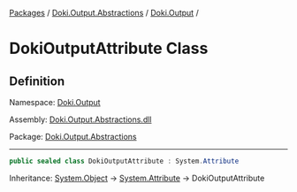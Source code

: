 [Packages](../../README.md) / [Doki.Output.Abstractions](../README.md) / [Doki.Output](README.md) / 

# DokiOutputAttribute Class

## Definition

Namespace: [Doki.Output](README.md)

Assembly: [Doki.Output.Abstractions.dll](../README.md)

Package: [Doki.Output.Abstractions](https://www.nuget.org/packages/Doki.Output.Abstractions)

---

```csharp
public sealed class DokiOutputAttribute : System.Attribute
```

Inheritance: [System.Object](https://learn.microsoft.com/en-us/dotnet/api/System.Object) → [System.Attribute](https://learn.microsoft.com/en-us/dotnet/api/System.Attribute) → DokiOutputAttribute

